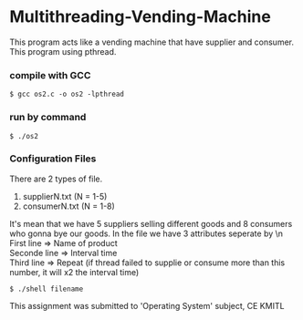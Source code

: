 # Multithreading-Vending-Machine
This program acts like a vending machine that have supplier and consumer. This program using pthread.  

### compile with GCC
```
$ gcc os2.c -o os2 -lpthread
```

### run by command
```
$ ./os2
```

### Configuration Files
There are 2 types of file.
1. supplierN.txt (N = 1-5)
2. consumerN.txt (N = 1-8)

It's mean that we have 5 suppliers selling different goods and 8 consumers who gonna bye our goods.
In the file we have 3 attributes seperate by \n <br />
First line => Name of product<br />
Seconde line => Interval time<br />
Third line => Repeat (if thread failed to supplie or consume more than this number, it will x2 the interval time)<br />
```
$ ./shell filename
```

This assignment was submitted to 'Operating System' subject, CE KMITL
